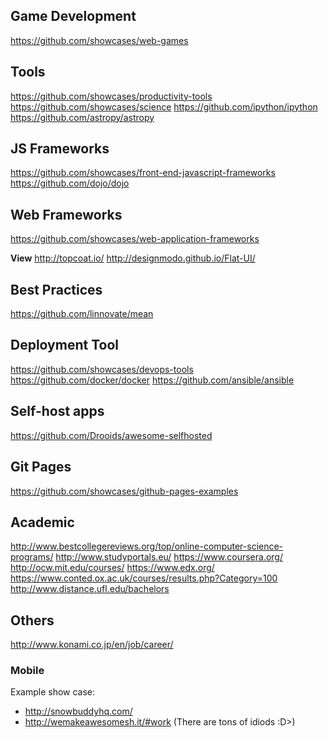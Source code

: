 ## Game Development
https://github.com/showcases/web-games

## Tools
https://github.com/showcases/productivity-tools
https://github.com/showcases/science
https://github.com/ipython/ipython
https://github.com/astropy/astropy

## JS Frameworks
https://github.com/showcases/front-end-javascript-frameworks
https://github.com/dojo/dojo

## Web Frameworks
https://github.com/showcases/web-application-frameworks

**View**
http://topcoat.io/
http://designmodo.github.io/Flat-UI/

## Best Practices
https://github.com/linnovate/mean

## Deployment Tool
https://github.com/showcases/devops-tools
https://github.com/docker/docker
https://github.com/ansible/ansible

## Self-host apps
https://github.com/Drooids/awesome-selfhosted

## Git Pages
https://github.com/showcases/github-pages-examples

## Academic
http://www.bestcollegereviews.org/top/online-computer-science-programs/
http://www.studyportals.eu/
https://www.coursera.org/
http://ocw.mit.edu/courses/
https://www.edx.org/
https://www.conted.ox.ac.uk/courses/results.php?Category=100
http://www.distance.ufl.edu/bachelors

## Others
http://www.konami.co.jp/en/job/career/
### Mobile
Example show case: 
* http://snowbuddyhq.com/
* http://wemakeawesomesh.it/#work (There are tons of idiods :D>)
